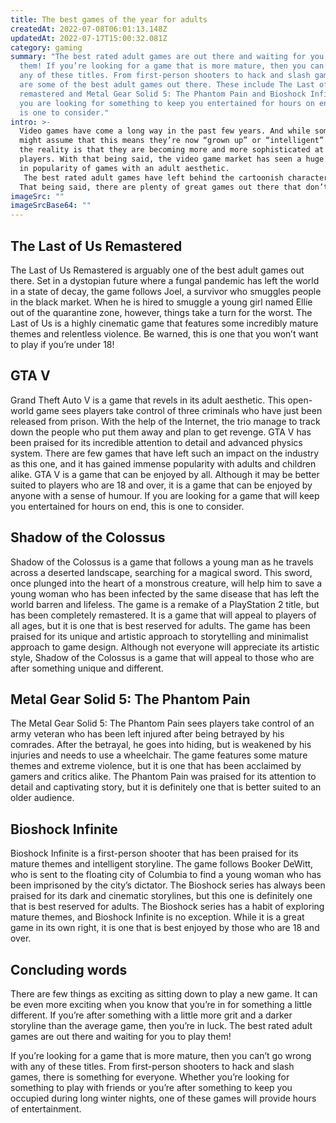 ```yaml
---
title: The best games of the year for adults
createdAt: 2022-07-08T06:01:13.148Z
updatedAt: 2022-07-17T15:00:32.081Z
category: gaming
summary: "The best rated adult games are out there and waiting for you to play
  them! If you’re looking for a game that is more mature, then you can’t go to
  any of these titles. From first-person shooters to hack and slash games, there
  are some of the best adult games out there. These include The Last of Us
  remastered and Metal Gear Solid 5: The Phantom Pain and Bioshock Infinite. If
  you are looking for something to keep you entertained for hours on end, this
  is one to consider."
intro: >-
  Video games have come a long way in the past few years. And while some
  might assume that this means they’re now “grown up” or “intelligent” enough,
  the reality is that they are becoming more and more sophisticated at engaging
  players. With that being said, the video game market has seen a huge increase
  in popularity of games with an adult aesthetic.
   The best rated adult games have left behind the cartoonish characters and storylines of old, instead focusing on darker storylines and character development to keep players coming back for more. 
  That being said, there are plenty of great games out there that don’t shy away from their adult nature. If you’re looking for something new and exciting in 2019, check out these amazingly reviewed titles:
imageSrc: ""
imageSrcBase64: ""
---
```


## The Last of Us Remastered

The Last of Us Remastered is arguably one of the best adult games out there. Set in a dystopian future where a fungal pandemic has left the world in a state of decay, the game follows Joel, a survivor who smuggles people in the black market. When he is hired to smuggle a young girl named Ellie out of the quarantine zone, however, things take a turn for the worst.
The Last of Us is a highly cinematic game that features some incredibly mature themes and relentless violence. Be warned, this is one that you won’t want to play if you’re under 18!

## GTA V

Grand Theft Auto V is a game that revels in its adult aesthetic. This open-world game sees players take control of three criminals who have just been released from prison. With the help of the Internet, the trio manage to track down the people who put them away and plan to get revenge.
GTA V has been praised for its incredible attention to detail and advanced physics system. There are few games that have left such an impact on the industry as this one, and it has gained immense popularity with adults and children alike.
GTA V is a game that can be enjoyed by all. Although it may be better suited to players who are 18 and over, it is a game that can be enjoyed by anyone with a sense of humour. If you are looking for a game that will keep you entertained for hours on end, this is one to consider.

## Shadow of the Colossus

Shadow of the Colossus is a game that follows a young man as he travels across a deserted landscape, searching for a magical sword. This sword, once plunged into the heart of a monstrous creature, will help him to save a young woman who has been infected by the same disease that has left the world barren and lifeless.
The game is a remake of a PlayStation 2 title, but has been completely remastered. It is a game that will appeal to players of all ages, but it is one that is best reserved for adults.
The game has been praised for its unique and artistic approach to storytelling and minimalist approach to game design. Although not everyone will appreciate its artistic style, Shadow of the Colossus is a game that will appeal to those who are after something unique and different.

## Metal Gear Solid 5: The Phantom Pain

The Metal Gear Solid 5: The Phantom Pain sees players take control of an army veteran who has been left injured after being betrayed by his comrades. After the betrayal, he goes into hiding, but is weakened by his injuries and needs to use a wheelchair.
The game features some mature themes and extreme violence, but it is one that has been acclaimed by gamers and critics alike.
The Phantom Pain was praised for its attention to detail and captivating story, but it is definitely one that is better suited to an older audience.

## Bioshock Infinite

Bioshock Infinite is a first-person shooter that has been praised for its mature themes and intelligent storyline. The game follows Booker DeWitt, who is sent to the floating city of Columbia to find a young woman who has been imprisoned by the city’s dictator.
The Bioshock series has always been praised for its dark and cinematic storylines, but this one is definitely one that is best reserved for adults.
The Bioshock series has a habit of exploring mature themes, and Bioshock Infinite is no exception. While it is a great game in its own right, it is one that is best enjoyed by those who are 18 and over.

## Concluding words

There are few things as exciting as sitting down to play a new game. It can be even more exciting when you know that you’re in for something a little different. If you’re after something with a little more grit and a darker storyline than the average game, then you’re in luck. The best rated adult games are out there and waiting for you to play them!

If you’re looking for a game that is more mature, then you can’t go wrong with any of these titles. From first-person shooters to hack and slash games, there is something for everyone. Whether you’re looking for something to play with friends or you’re after something to keep you occupied during long winter nights, one of these games will provide hours of entertainment.
